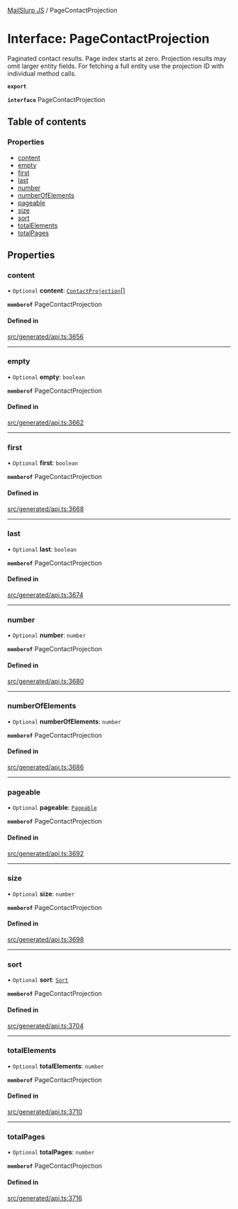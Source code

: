 [MailSlurp JS](../README.md) / PageContactProjection

# Interface: PageContactProjection

Paginated contact results. Page index starts at zero. Projection results may omit larger entity fields. For fetching a full entity use the projection ID with individual method calls.

**`export`**

**`interface`** PageContactProjection

## Table of contents

### Properties

- [content](PageContactProjection.md#content)
- [empty](PageContactProjection.md#empty)
- [first](PageContactProjection.md#first)
- [last](PageContactProjection.md#last)
- [number](PageContactProjection.md#number)
- [numberOfElements](PageContactProjection.md#numberofelements)
- [pageable](PageContactProjection.md#pageable)
- [size](PageContactProjection.md#size)
- [sort](PageContactProjection.md#sort)
- [totalElements](PageContactProjection.md#totalelements)
- [totalPages](PageContactProjection.md#totalpages)

## Properties

### content

• `Optional` **content**: [`ContactProjection`](ContactProjection.md)[]

**`memberof`** PageContactProjection

#### Defined in

[src/generated/api.ts:3656](https://github.com/mailslurp/mailslurp-client/blob/113e801/src/generated/api.ts#L3656)

___

### empty

• `Optional` **empty**: `boolean`

**`memberof`** PageContactProjection

#### Defined in

[src/generated/api.ts:3662](https://github.com/mailslurp/mailslurp-client/blob/113e801/src/generated/api.ts#L3662)

___

### first

• `Optional` **first**: `boolean`

**`memberof`** PageContactProjection

#### Defined in

[src/generated/api.ts:3668](https://github.com/mailslurp/mailslurp-client/blob/113e801/src/generated/api.ts#L3668)

___

### last

• `Optional` **last**: `boolean`

**`memberof`** PageContactProjection

#### Defined in

[src/generated/api.ts:3674](https://github.com/mailslurp/mailslurp-client/blob/113e801/src/generated/api.ts#L3674)

___

### number

• `Optional` **number**: `number`

**`memberof`** PageContactProjection

#### Defined in

[src/generated/api.ts:3680](https://github.com/mailslurp/mailslurp-client/blob/113e801/src/generated/api.ts#L3680)

___

### numberOfElements

• `Optional` **numberOfElements**: `number`

**`memberof`** PageContactProjection

#### Defined in

[src/generated/api.ts:3686](https://github.com/mailslurp/mailslurp-client/blob/113e801/src/generated/api.ts#L3686)

___

### pageable

• `Optional` **pageable**: [`Pageable`](Pageable.md)

**`memberof`** PageContactProjection

#### Defined in

[src/generated/api.ts:3692](https://github.com/mailslurp/mailslurp-client/blob/113e801/src/generated/api.ts#L3692)

___

### size

• `Optional` **size**: `number`

**`memberof`** PageContactProjection

#### Defined in

[src/generated/api.ts:3698](https://github.com/mailslurp/mailslurp-client/blob/113e801/src/generated/api.ts#L3698)

___

### sort

• `Optional` **sort**: [`Sort`](Sort.md)

**`memberof`** PageContactProjection

#### Defined in

[src/generated/api.ts:3704](https://github.com/mailslurp/mailslurp-client/blob/113e801/src/generated/api.ts#L3704)

___

### totalElements

• `Optional` **totalElements**: `number`

**`memberof`** PageContactProjection

#### Defined in

[src/generated/api.ts:3710](https://github.com/mailslurp/mailslurp-client/blob/113e801/src/generated/api.ts#L3710)

___

### totalPages

• `Optional` **totalPages**: `number`

**`memberof`** PageContactProjection

#### Defined in

[src/generated/api.ts:3716](https://github.com/mailslurp/mailslurp-client/blob/113e801/src/generated/api.ts#L3716)
